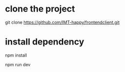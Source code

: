 # clone the project

git clone https://github.com/IMT-happy/frontendclient.git

# install dependency

npm install

npm run dev
